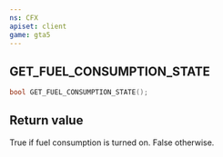 ```yaml
---
ns: CFX
apiset: client
game: gta5
---
```

## GET_FUEL_CONSUMPTION_STATE

```c
bool GET_FUEL_CONSUMPTION_STATE();
```

## Return value
True if fuel consumption is turned on. False otherwise.
